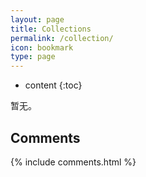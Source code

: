 ```yaml
---
layout: page
title: Collections
permalink: /collection/
icon: bookmark
type: page
---
```


* content
{:toc}

暂无。

## Comments

{% include comments.html %}
